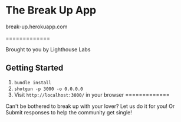 The Break Up App
=============

break-up.herokuapp.com

=============

Brought to you by Lighthouse Labs

## Getting Started

1. `bundle install`
2. `shotgun -p 3000 -o 0.0.0.0`
3. Visit `http://localhost:3000/` in your browser
=============

Can't be bothered to break up with your lover? Let us do it for you! 
Or 
Submit responses to help the community get single!


